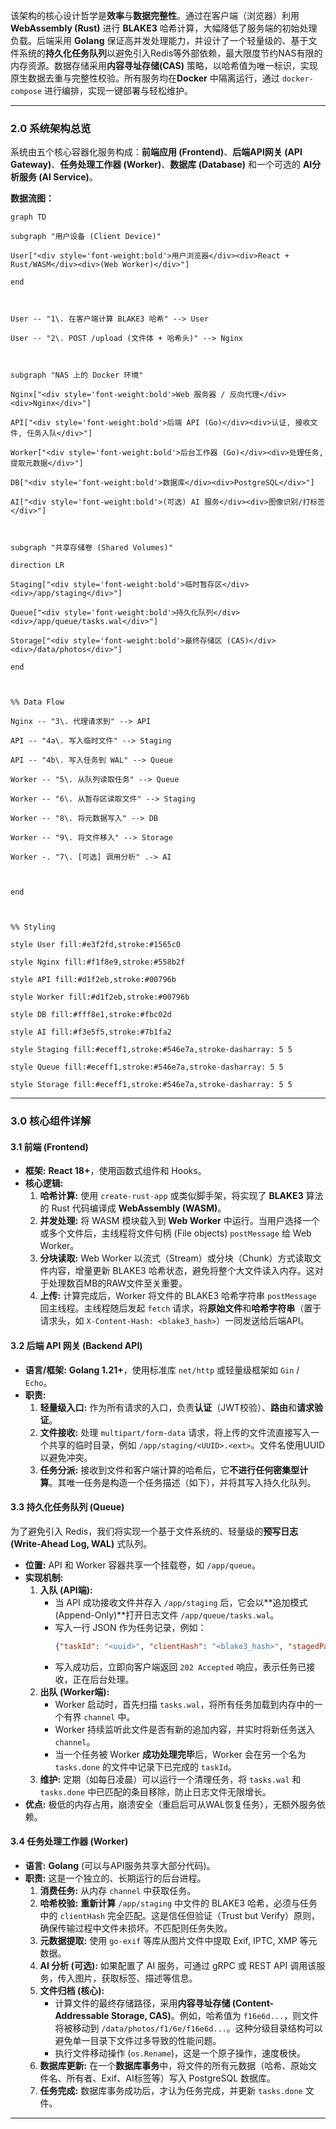 该架构的核心设计哲学是**效率**与**数据完整性**。通过在客户端（浏览器）利用 **WebAssembly (Rust)** 进行 **BLAKE3** 哈希计算，大幅降低了服务端的初始处理负载。后端采用 **Golang** 保证高并发处理能力，并设计了一个轻量级的、基于文件系统的**持久化任务队列**以避免引入Redis等外部依赖，最大限度节约NAS有限的内存资源。数据存储采用**内容寻址存储(CAS)** 策略，以哈希值为唯一标识，实现原生数据去重与完整性校验。所有服务均在**Docker** 中隔离运行，通过 `docker-compose` 进行编排，实现一键部署与轻松维护。

---

### **2.0 系统架构总览**

系统由五个核心容器化服务构成：**前端应用 (Frontend)**、**后端API网关 (API Gateway)**、**任务处理工作器 (Worker)**、**数据库 (Database)** 和一个可选的 **AI分析服务 (AI Service)**。

**数据流图：**

```mermaid
graph TD

subgraph "用户设备 (Client Device)"

User["<div style='font-weight:bold'>用户浏览器</div><div>React + Rust/WASM</div><div>(Web Worker)</div>"]

end



User -- "1\. 在客户端计算 BLAKE3 哈希" --> User

User -- "2\. POST /upload (文件体 + 哈希头)" --> Nginx



subgraph "NAS 上的 Docker 环境"

Nginx["<div style='font-weight:bold'>Web 服务器 / 反向代理</div><div>Nginx</div>"]

API["<div style='font-weight:bold'>后端 API (Go)</div><div>认证, 接收文件, 任务入队</div>"]

Worker["<div style='font-weight:bold'>后台工作器 (Go)</div><div>处理任务, 提取元数据</div>"]

DB["<div style='font-weight:bold'>数据库</div><div>PostgreSQL</div>"]

AI["<div style='font-weight:bold'>(可选) AI 服务</div><div>图像识别/打标签</div>"]



subgraph "共享存储卷 (Shared Volumes)"

direction LR

Staging["<div style='font-weight:bold'>临时暂存区</div><div>/app/staging</div>"]

Queue["<div style='font-weight:bold'>持久化队列</div><div>/app/queue/tasks.wal</div>"]

Storage["<div style='font-weight:bold'>最终存储区 (CAS)</div><div>/data/photos</div>"]

end



%% Data Flow

Nginx -- "3\. 代理请求到" --> API

API -- "4a\. 写入临时文件" --> Staging

API -- "4b\. 写入任务到 WAL" --> Queue

Worker -- "5\. 从队列读取任务" --> Queue

Worker -- "6\. 从暂存区读取文件" --> Staging

Worker -- "8\. 将元数据写入" --> DB

Worker -- "9\. 将文件移入" --> Storage

Worker -. "7\. [可选] 调用分析" .-> AI



end



%% Styling

style User fill:#e3f2fd,stroke:#1565c0

style Nginx fill:#f1f8e9,stroke:#558b2f

style API fill:#d1f2eb,stroke:#00796b

style Worker fill:#d1f2eb,stroke:#00796b

style DB fill:#fff8e1,stroke:#fbc02d

style AI fill:#f3e5f5,stroke:#7b1fa2

style Staging fill:#eceff1,stroke:#546e7a,stroke-dasharray: 5 5

style Queue fill:#eceff1,stroke:#546e7a,stroke-dasharray: 5 5

style Storage fill:#eceff1,stroke:#546e7a,stroke-dasharray: 5 5
```

---

### **3.0 核心组件详解**

#### **3.1 前端 (Frontend)**

* **框架:** **React 18+**，使用函数式组件和 Hooks。
* **核心逻辑:**
    1.  **哈希计算:** 使用 `create-rust-app` 或类似脚手架，将实现了 **BLAKE3** 算法的 Rust 代码编译成 **WebAssembly (WASM)**。
    2.  **并发处理:** 将 WASM 模块载入到 **Web Worker** 中运行。当用户选择一个或多个文件后，主线程将文件句柄 (File objects) `postMessage` 给 Web Worker。
    3.  **分块读取:** Web Worker 以流式（Stream）或分块（Chunk）方式读取文件内容，增量更新 BLAKE3 哈希状态，避免将整个大文件读入内存。这对于处理数百MB的RAW文件至关重要。
    4.  **上传:** 计算完成后，Worker 将文件的 BLAKE3 哈希字符串 `postMessage` 回主线程。主线程随后发起 `fetch` 请求，将**原始文件**和**哈希字符串**（置于请求头，如 `X-Content-Hash: <blake3_hash>`）一同发送给后端API。

#### **3.2 后端 API 网关 (Backend API)**

* **语言/框架:** **Golang 1.21+**，使用标准库 `net/http` 或轻量级框架如 `Gin` / `Echo`。
* **职责:**
    1.  **轻量级入口:** 作为所有请求的入口，负责**认证**（JWT校验）、**路由**和**请求验证**。
    2.  **文件接收:** 处理 `multipart/form-data` 请求，将上传的文件流直接写入一个共享的临时目录，例如 `/app/staging/<UUID>.<ext>`。文件名使用UUID以避免冲突。
    3.  **任务分派:** 接收到文件和客户端计算的哈希后，它**不进行任何密集型计算**。其唯一任务是构造一个任务描述（如下），并将其写入持久化队列。

#### **3.3 持久化任务队列 (Queue)**

为了避免引入 Redis，我们将实现一个基于文件系统的、轻量级的**预写日志 (Write-Ahead Log, WAL)** 式队列。

* **位置:** API 和 Worker 容器共享一个挂载卷，如 `/app/queue`。
* **实现机制:**
    1.  **入队 (API端):**
        * 当 API 成功接收文件并存入 `/app/staging` 后，它会以**追加模式(Append-Only)**打开日志文件 `/app/queue/tasks.wal`。
        * 写入一行 JSON 作为任务记录，例如：
            ```json
            {"taskId": "<uuid>", "clientHash": "<blake3_hash>", "stagedPath": "/app/staging/...", "userId": "...", "timestamp": "..."}
            ```
        * 写入成功后，立即向客户端返回 `202 Accepted` 响应，表示任务已接收，正在后台处理。
    2.  **出队 (Worker端):**
        * Worker 启动时，首先扫描 `tasks.wal`，将所有任务加载到内存中的一个有界 `channel` 中。
        * Worker 持续监听此文件是否有新的追加内容，并实时将新任务送入 `channel`。
        * 当一个任务被 Worker **成功处理完毕**后，Worker 会在另一个名为 `tasks.done` 的文件中记录下已完成的 `taskId`。
    3.  **维护:** 定期（如每日凌晨）可以运行一个清理任务，将 `tasks.wal` 和 `tasks.done` 中已匹配的条目移除，防止日志文件无限增长。
* **优点:** 极低的内存占用，崩溃安全（重启后可从WAL恢复任务），无额外服务依赖。

#### **3.4 任务处理工作器 (Worker)**

* **语言:** **Golang** (可以与API服务共享大部分代码)。
* **职责:** 这是一个独立的、长期运行的后台进程。
    1.  **消费任务:** 从内存 `channel` 中获取任务。
    2.  **哈希校验:** **重新计算** `/app/staging` 中文件的 BLAKE3 哈希，必须与任务中的 `clientHash` 完全匹配。这是信任但验证（Trust but Verify）原则，确保传输过程中文件未损坏。不匹配则任务失败。
    3.  **元数据提取:** 使用 `go-exif` 等库从图片文件中提取 Exif, IPTC, XMP 等元数据。
    4.  **AI 分析 (可选):** 如果配置了 AI 服务，可通过 gRPC 或 REST API 调用该服务，传入图片，获取标签、描述等信息。
    5.  **文件归档 (核心):**
        * 计算文件的最终存储路径，采用**内容寻址存储 (Content-Addressable Storage, CAS)**。例如，哈希值为 `f16e6d...`，则文件将被移动到 `/data/photos/f1/6e/f16e6d...`。这种分级目录结构可以避免单一目录下文件过多导致的性能问题。
        * 执行文件移动操作 (`os.Rename`)，这是一个原子操作，速度极快。
    6.  **数据库更新:** 在一个**数据库事务**中，将文件的所有元数据（哈希、原始文件名、所有者、Exif、AI标签等）写入 PostgreSQL 数据库。
    7.  **任务完成:** 数据库事务成功后，才认为任务完成，并更新 `tasks.done` 文件。

---
